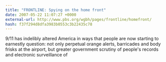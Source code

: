 ```yaml
---
title: "FRONTLINE: Spying on the home front"
date: 2007-05-22 11:07:27 +0000
external-url: http://www.pbs.org/wgbh/pages/frontline/homefront/
hash: f37f294d8dfa3983b0553c3b22435c78
---
```


9/11 has indelibly altered America in ways that people are now starting to earnestly question: not only perpetual orange alerts, barricades and body frisks at the airport, but greater government scrutiny of people's records and electronic surveillance of
